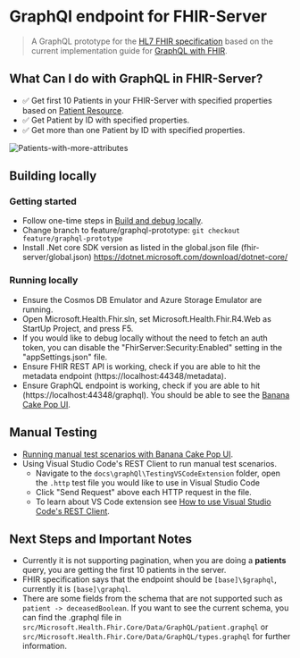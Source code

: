 # GraphQl endpoint for FHIR-Server
> A GraphQL prototype for the [HL7 FHIR specification](https://www.hl7.org/fhir/) based on the current implementation guide 
> for [GraphQL with FHIR](https://build.fhir.org/graphql.html).
 
## What Can I do with GraphQL in FHIR-Server?
* ✅ Get first 10 Patients in your FHIR-Server with specified properties based on [Patient Resource](https://www.hl7.org/fhir/patient.html).
* ✅ Get Patient by ID with specified properties.
* ✅ Get more than one Patient by ID with specified properties.

![Patients-with-more-attributes](https://user-images.githubusercontent.com/33185677/125542267-e68818d0-eefb-422e-91d4-177c23a89f64.gif)

## Building locally

### Getting started
* Follow one-time steps in [Build and debug locally](https://github.com/microsoft/fhir-server/wiki/Build-and-debug-locally).
* Change branch to feature/graphql-prototype: `git checkout feature/graphql-prototype`
* Install .Net core SDK version as listed in the global.json file (fhir-server/global.json)
https://dotnet.microsoft.com/download/dotnet-core/

### Running locally
* Ensure the Cosmos DB Emulator and Azure Storage Emulator are running.
* Open Microsoft.Health.Fhir.sln, set Microsoft.Health.Fhir.R4.Web as StartUp Project, and press F5.
* If you would like to debug locally without the need to fetch an auth token, you can disable the "FhirServer:Security:Enabled" 
  setting in the "appSettings.json" file.
* Ensure FHIR REST API is working, check if you are able to hit the metadata endpoint (https://localhost:44348/metadata).
* Ensure GraphQL endpoint is working, check if you are able to hit (https://localhost:44348/graphql). You should be able to
  see the [Banana Cake Pop UI](https://chillicream.com/docs/bananacakepop).

## Manual Testing
* [Running manual test scenarios with Banana Cake Pop UI](https://github.com/microsoft/fhir-server/blob/feature/graphql-prototype/docs/graphQl/TestingWithBananaCakePop.md).
* Using Visual Studio Code's REST Client to run manual test scenarios.
    * Navigate to the `docs\graphQl\TestingVSCodeExtension` folder, open the `.http` test file you would like to use in Visual Studio Code
    * Click "Send Request" above each HTTP request in the file.
    * To learn about VS Code extension see [How to use Visual Studio Code's REST Client](https://github.com/microsoft/fhir-server/blob/main/docs/rest/HowToUseVSCodeRestClient.md).

## Next Steps and Important Notes
* Currently it is not supporting pagination, when you are doing a **patients** query, you are getting the first 10 patients in the server.
* FHIR specification says that the endpoint should be `[base]\$graphql`, currently it is `[base]\graphql`.
* There are some fields from the schema that are not supported such as `patient -> deceasedBoolean`. If you want to see the current schema, you can find the .graphql file in `src/Microsoft.Health.Fhir.Core/Data/GraphQL/patient.graphql` or `src/Microsoft.Health.Fhir.Core/Data/GraphQL/types.graphql` for further information.
